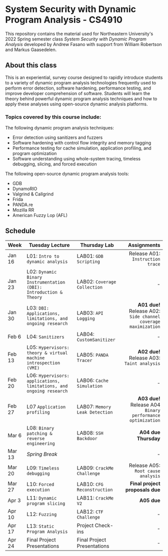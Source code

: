 # System Security with Dynamic Program Analysis - CS4910

This repository contains the material used for Northeastern University's
2022 Spring semester class *System Security with Dynamic Program Analysis*
developed by Andrew Fasano with support from William Robertson and Markus Gaasedelen.

## About this class
This is an experiential, survey course designed to rapidly introduce students to a variety of dynamic program analysis technologies frequently used to perform error detection, software hardening, performance testing, and improve developer comprehension of software. Students will learn the theory behind powerful dynamic program analysis techniques and how to apply these analyses using open-source dynamic analysis platforms.


### Topics covered by this course include:
The following dynamic program analysis techniques:
* Error detection using sanitizers and fuzzers
* Software hardening with control flow integrity and memory tagging
* Performance testing for cache simulation, application profiling, and program optimization
* Software understanding using whole-system tracing, timeless debugging, slicing, and forced execution

The following open-source dynamic program analysis tools:
* GDB
* DynamoRIO
* Valgrind & Callgrind
* Frida
* PANDA.re
* Mozilla RR
* American Fuzzy Lop (AFL)


## Schedule

| Week   | Tuesday Lecture                                                    | Thursday Lab                  | Assignments                                                    |
| ----   | ------------------------------------------------------------------ | -------------                 |        ---:                                                    |
| Jan 16 | L01: `Intro to dynamic analysis`                                   | LAB01: `GDB Scripting`        | Release A01: `Instruction trace` |
| Jan 23 | L02: `Dynamic Binary Instrumentation (DBI): Introduction & Theory` | LAB02: `Coverage Collection`  |- |
| Jan 30 | L03: `DBI: Applications, limitations, and ongoing research`        | LAB03: `API Logging`          | **A01 due!** Release A02: `Side channel coverage maximization` |
| Feb 6  | L04: `Sanitizers`                                                  | LAB04: `CustomSanitizer`      | - |
| Feb 13 | L05: `Hypervisors: theory & virtual machine introspection (VMI)`   | LAB05: `PANDA Tracer`         | **A02 due!** Release A03: `Taint analysis` |
| Feb 20 | L06: `Hypervisors: applications, limitations, and ongoing research`| LAB06: `Cache Simulation`     | - |
| Feb 27 | L07 `Application profiling`                                        | LAB07: `Memory Leak Detection`| **A03 due!** Release A04 `Binary performance optimization` |
| Mar 6  | L08: `Binary patching & reverse engineering`                       | LAB08: `SSH Backdoor`         | **A04 due Thursday** |
| Mar 13 | *Spring Break*                                                     |                               | - 
| Mar 20 | L09: `Timeless debugging`                                          | LAB09: `CrackMe Challenge`    | Release A05: `Root cause analysis` |
| Mar 27 | L10: `Forced execution`                                            | LAB10: `CFG Reconstruction`   | **Final project proposals due** |
| Apr 3  | L11: `Dynamic program slicing`                                     | LAB11: `CrackMe V2`           | **A05 due** |
| Apr 10 | L12: `Fuzzing`                                                     | LAB12: `CTF Challenge`        | - |
| Apr 17 | L13: `Static Program Analysis`                                     | Project Check-ins             | - |
| Apr 24 | Final Project Presentations                                        | Final Project Presentations   | - |

